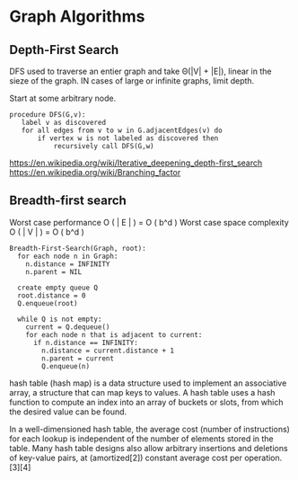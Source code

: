 # Graph Algorithms

## Depth-First Search

DFS used to traverse an entier graph and take Θ(|V| + |E|), linear in the sieze of the graph. IN cases of large or infinite graphs, limit depth.

Start at some arbitrary node.

```
procedure DFS(G,v):
   label v as discovered
   for all edges from v to w in G.adjacentEdges(v) do
       if vertex w is not labeled as discovered then
           recursively call DFS(G,w)
```

https://en.wikipedia.org/wiki/Iterative_deepening_depth-first_search
https://en.wikipedia.org/wiki/Branching_factor

## Breadth-first search

Worst case performance 	O ( | E | ) = O ( b^d )
Worst case space complexity 	O ( | V | ) = O ( b^d )

```
Breadth-First-Search(Graph, root):
  for each node n in Graph:            
    n.distance = INFINITY        
    n.parent = NIL

  create empty queue Q      
  root.distance = 0
  Q.enqueue(root)                      
  
  while Q is not empty:        
    current = Q.dequeue()
    for each node n that is adjacent to current:
      if n.distance == INFINITY:
        n.distance = current.distance + 1
        n.parent = current
        Q.enqueue(n)

```



hash table (hash map) is a data structure used to implement an associative array, a structure that can map keys to values. A hash table uses a hash function to compute an index into an array of buckets or slots, from which the desired value can be found.

In a well-dimensioned hash table, the average cost (number of instructions) for each lookup is independent of the number of elements stored in the table. Many hash table designs also allow arbitrary insertions and deletions of key-value pairs, at (amortized[2]) constant average cost per operation.[3][4]